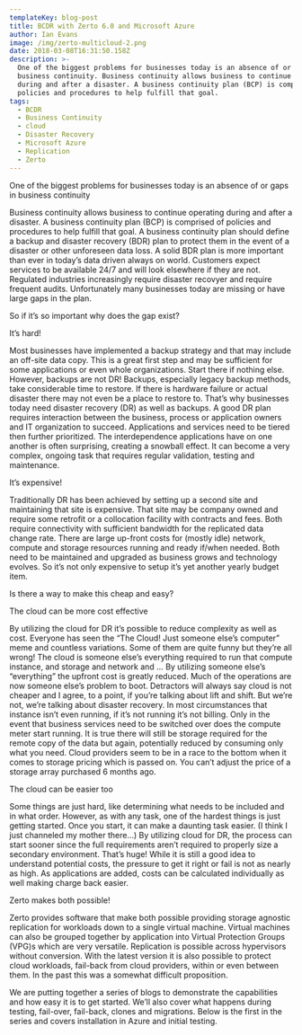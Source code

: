 ```yaml
---
templateKey: blog-post
title: BCDR with Zerto 6.0 and Microsoft Azure
author: Ian Evans
image: /img/zerto-multicloud-2.png
date: 2018-03-08T16:31:50.158Z
description: >-
  One of the biggest problems for businesses today is an absence of or gaps in
  business continuity. Business continuity allows business to continue operating
  during and after a disaster. A business continuity plan (BCP) is comprised of
  policies and procedures to help fulfill that goal.
tags:
  - BCDR
  - Business Continuity
  - cloud
  - Disaster Recovery
  - Microsoft Azure
  - Replication
  - Zerto
---
```

One of the biggest problems for businesses today is an absence of or gaps in business continuity

Business continuity allows business to continue operating during and after a disaster. A business continuity plan (BCP) is comprised of policies and procedures to help fulfill that goal. A business continuity plan should define a backup and disaster recovery (BDR) plan to protect them in the event of a disaster or other unforeseen data loss. A solid BDR plan is more important than ever in today’s data driven always on world. Customers expect services to be available 24/7 and will look elsewhere if they are not. Regulated industries increasingly require disaster recovyer and require frequent audits. Unfortunately many businesses today are missing or have large gaps in the plan.



So if it’s so important why does the gap exist?

It’s hard!

Most businesses have implemented a backup strategy and that may include an off-site data copy. This is a great first step and may be sufficient for some applications or even whole organizations. Start there if nothing else. However, backups are not DR! Backups, especially legacy backup methods, take considerable time to restore. If there is hardware failure or actual disaster there may not even be a place to restore to. That’s why businesses today need disaster recovery (DR) as well as backups. A good DR plan requires interaction between the business, process or application owners and IT organization to succeed. Applications and services need to be tiered then further prioritized. The interdependence applications have on one another is often surprising, creating a snowball effect. It can become a very complex, ongoing task that requires regular validation, testing and maintenance.



It’s expensive!

Traditionally DR has been achieved by setting up a second site and maintaining that site is expensive. That site may be company owned and require some retrofit or a collocation facility with contracts and fees. Both require connectivity with sufficient bandwidth for the replicated data change rate. There are large up-front costs for (mostly idle) network, compute and storage resources running and ready if/when needed. Both need to be maintained and upgraded as business grows and technology evolves. So it’s not only expensive to setup it’s yet another yearly budget item.



Is there a way to make this cheap and easy?

The cloud can be more cost effective

By utilizing the cloud for DR it’s possible to reduce complexity as well as cost. Everyone has seen the “The Cloud! Just someone else’s computer” meme and countless variations. Some of them are quite funny but they’re all wrong! The cloud is someone else’s everything required to run that compute instance, and storage and network and … By utilizing someone else’s “everything” the upfront cost is greatly reduced. Much of the operations are now someone else’s problem to boot. Detractors will always say cloud is not cheaper and I agree, to a point, if you’re talking about lift and shift. But we’re not, we’re talking about disaster recovery. In most circumstances that instance isn’t even running, if it’s not running it’s not billing. Only in the event that business services need to be switched over does the compute meter start running. It is true there will still be storage required for the remote copy of the data but again, potentially reduced by consuming only what you need. Cloud providers seem to be in a race to the bottom when it comes to storage pricing which is passed on. You can’t adjust the price of a storage array purchased 6 months ago.



The cloud can be easier too

Some things are just hard, like determining what needs to be included and in what order. However, as with any task, one of the hardest things is just getting started. Once you start, it can make a daunting task easier. (I think I just channeled my mother there…) By utilizing cloud for DR, the process can start sooner since the full requirements aren’t required to properly size a secondary environment. That’s huge! While it is still a good idea to understand potential costs, the pressure to get it right or fail is not as nearly as high. As applications are added, costs can be calculated individually as well making charge back easier.



Zerto makes both possible!

Zerto provides software that make both possible providing storage agnostic replication for workloads down to a single virtual machine. Virtual machines can also be grouped together by application into Virtual Protection Groups (VPG)s which are very versatile. Replication is possible across hypervisors without conversion. With the latest version it is also  possible to protect cloud workloads, fail-back from cloud providers, within or even between them. In the past this was a somewhat difficult proposition.



We are putting together a series of blogs to demonstrate the capabilities and how easy it is to get started. We’ll also cover what happens during testing, fail-over, fail-back, clones and migrations. Below is the first in the series and covers installation in Azure and initial testing.
